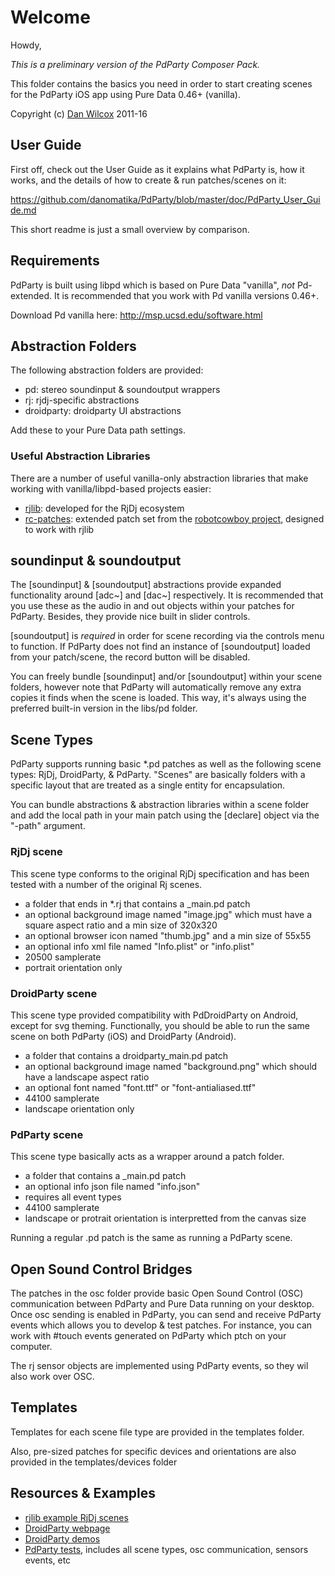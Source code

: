 Welcome
=======

Howdy,

*This is a preliminary version of the PdParty Composer Pack.*

This folder contains the basics you need in order to start creating scenes for the PdParty iOS app using Pure Data 0.46+ (vanilla).

Copyright (c) [Dan Wilcox](danomatika.com) 2011-16

User Guide
----------

First off, check out the User Guide as it explains what PdParty is, how it works, and the details of how to create & run patches/scenes on it:

https://github.com/danomatika/PdParty/blob/master/doc/PdParty_User_Guide.md

This short readme is just a small overview by comparison.

Requirements
------------

PdParty is built using libpd which is based on Pure Data "vanilla", *not* Pd-extended. It is recommended that you work with Pd vanilla versions 0.46+.

Download Pd vanilla here: http://msp.ucsd.edu/software.html

Abstraction Folders
-------------------

The following abstraction folders are provided:

* pd: stereo soundinput & soundoutput wrappers
* rj: rjdj-specific abstractions
* droidparty: droidparty UI abstractions

Add these to your Pure Data path settings.

### Useful Abstraction Libraries

There are a number of useful vanilla-only abstraction libraries that make working with vanilla/libpd-based projects easier:

* [rjlib](https://github.com/rjdj/rjlib): developed for the RjDj ecosystem
* [rc-patches](https://github.com/danomatika/rc-patches): extended patch set from the [robotcowboy project](http://robotcowboy.com), designed to work with rjlib

soundinput & soundoutput
------------------------

The [soundinput] & [soundoutput] abstractions provide expanded functionality around [adc~] and [dac~] respectively. It is recommended that you use these as the audio in and out objects within your patches for PdParty. Besides, they provide nice built in slider controls.

[soundoutput] is *required* in order for scene recording via the controls menu to function. If PdParty does not find an instance of [soundoutput] loaded from your patch/scene, the record button will be disabled.

You can freely bundle [soundinput] and/or [soundoutput] within your scene folders, however note that PdParty will automatically remove any extra copies it finds when the scene is loaded. This way, it's always using the preferred built-in version in the libs/pd folder.

Scene Types
-----------

PdParty supports running basic *.pd patches as well as the following scene types: RjDj, DroidParty, & PdParty. "Scenes" are basically folders with a specific layout that are treated as a single entity for encapsulation.

You can bundle abstractions & abstraction libraries within a scene folder and add the local path in your main patch using the [declare] object via the "-path" argument.

### RjDj scene
  
This scene type conforms to the original RjDj specification and has been tested with a number of the original Rj scenes.

  * a folder that ends in *.rj that contains a _main.pd patch
  * an optional background image named "image.jpg" which must have a square aspect ratio and a min size of 320x320
  * an optional browser icon named "thumb.jpg" and a min size of 55x55
  * an optional info xml file named "Info.plist" or "info.plist"
  * 20500 samplerate
  * portrait orientation only

### DroidParty scene

This scene type provided compatibility with PdDroidParty on Android, except for svg theming. Functionally, you should be able to run the same scene on both PdParty (iOS) and DroidParty (Android).

  * a folder that contains a droidparty_main.pd patch
  * an optional background image named "background.png" which should have a landscape aspect ratio
  * an optional font named "font.ttf" or "font-antialiased.ttf"
  * 44100 samplerate
  * landscape orientation only
  
### PdParty scene

This scene type basically acts as a wrapper around a patch folder.

  * a folder that contains a _main.pd patch
  * an optional info json file named "info.json"
  * requires all event types
  * 44100 samplerate
  * landscape or protrait orientation is interpretted from the canvas size
  
Running a regular .pd patch is the same as running a PdParty scene.

Open Sound Control Bridges
--------------------------

The patches in the osc folder provide basic Open Sound Control (OSC) communication between PdParty and Pure Data running on your desktop. Once osc sending is enabled in PdParty, you can send and receive PdParty events which allows you to develop & test patches. For instance, you can work with #touch events generated on PdParty which ptch on your computer.

The rj sensor objects are implemented using PdParty events, so they wil also work over OSC.

Templates
---------

Templates for each scene file type are provided in the templates folder.

Also, pre-sized patches for specific devices and orientations are also provided in the templates/devices folder

Resources & Examples
--------------------

* [rjlib example RjDj scenes](https://github.com/rjdj/rjlib/tree/master/examplescenes)
* [DroidParty webpage](http://droidparty.net)
* [DroidParty demos](https://github.com/chr15m/PdDroidParty/tree/master/droidparty-demos)
* [PdParty tests](https://github.com/danomatika/PdParty/tree/master/res/patches/tests), includes all scene types, osc communication, sensors events, etc
